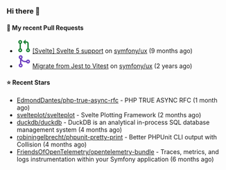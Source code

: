 ### Hi there 👋

#### 🔨 My recent Pull Requests

- ![](./assets/pr-open.svg) [[Svelte] Svelte 5 support](https://github.com/symfony/ux/pull/2288) on [symfony/ux](https://github.com/symfony/ux) (9 months ago)
- ![](./assets/pr-merged.svg) [Migrate from Jest to Vitest](https://github.com/symfony/ux/pull/1202) on [symfony/ux](https://github.com/symfony/ux) (2 years ago)

#### ⭐ Recent Stars

- [EdmondDantes/php-true-async-rfc](https://github.com/EdmondDantes/php-true-async-rfc) - PHP TRUE ASYNC RFC (1 month ago)
- [svelteplot/svelteplot](https://github.com/svelteplot/svelteplot) - Svelte Plotting Framework (2 months ago)
- [duckdb/duckdb](https://github.com/duckdb/duckdb) - DuckDB is an analytical in-process SQL database management system (4 months ago)
- [robiningelbrecht/phpunit-pretty-print](https://github.com/robiningelbrecht/phpunit-pretty-print) - Better PHPUnit CLI output with Collision (4 months ago)
- [FriendsOfOpenTelemetry/opentelemetry-bundle](https://github.com/FriendsOfOpenTelemetry/opentelemetry-bundle) - Traces, metrics, and logs instrumentation within your Symfony application (6 months ago)